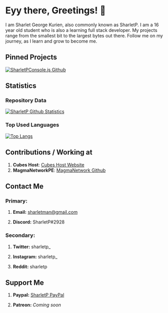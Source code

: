 # Eyy there, Greetings! 👋

I am Sharlet George Kurien, also commonly known as SharletP.  I am a 16 year old student who is also a learning full stack developer. My projects range from the smallest bit to the largest bytes out there. Follow me on my journey, as I learn and grow to become me.

## Pinned Projects
[![SharletPConsole.js Github](https://github-readme-stats.vercel.app/api/pin/?username=sharletp&repo=SharletPConsole.js)](https://github.com/sharletp/SharletPConsole.js)

## Statistics
### Repository Data
[![SharletP Github Statistics](https://github-readme-stats.vercel.app/api?username=sharletp&count_private=true&show_icons=true&theme=highcontrast&include_all_commits=true)](https://github.com/sharletp/SharletP)

### Top Used Languages
[![Top Langs](https://github-readme-stats.vercel.app/api/top-langs/?username=sharletp&layout=compact)](https://github.com/sharletp/SharletP)

## Contributions / Working at
1. **Cubes Host**: [Cubes Host Website](https://cubes.host)
2. **MagmaNetworkPE**: [MagmaNetwork Github](https://github.com/MagmaNetworkPE)

## Contact Me
### Primary:
1. **Email:** sharletman@gmail.com

2. **Discord:** SharletP#2928

### Secondary:
1. **Twitter:** sharletp_

2. **Instagram:** sharletp_

3. **Reddit:** sharletp

## Support Me
1. **Paypal:** [SharletP PayPal](https://paypal.me/sharletp)

2. **Patreon:** *Coming soon*